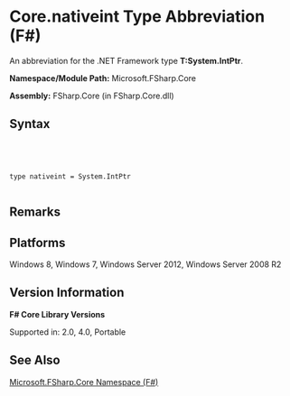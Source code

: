 # Core.nativeint Type Abbreviation (F#)

An abbreviation for the .NET Framework type **T:System.IntPtr**.

**Namespace/Module Path:** Microsoft.FSharp.Core

**Assembly:** FSharp.Core (in FSharp.Core.dll)


## Syntax



```




type nativeint = System.IntPtr


```





## Remarks

## Platforms
Windows 8, Windows 7, Windows Server 2012, Windows Server 2008 R2


## Version Information
**F# Core Library Versions**

Supported in: 2.0, 4.0, Portable




## See Also
[Microsoft.FSharp.Core Namespace &#40;F&#35;&#41;](Microsoft.FSharp.Core-Namespace-%5BFSharp%5D.md)

